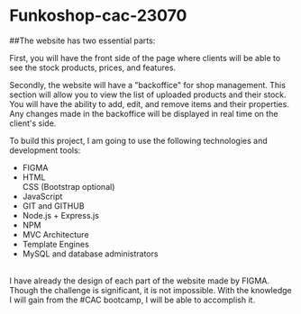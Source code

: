 # Funkoshop-cac-23070

##The website has two essential parts:

First, you will have the front side of the page where clients will be able to see the stock products, prices, and features.

Secondly, the website will have a "backoffice" for shop management. This section will allow you to view the list of uploaded products and their stock. You will have the ability to add, edit, and remove items and their properties. Any changes made in the backoffice will be displayed in real time on the client's side.

To build this project, I am going to use the following technologies and development tools:
<ul>
  <li>FIGMA </li>
  <li>HTML</li
  <li>CSS (Bootstrap optional)</li>
  <li>JavaScript </li>
  <li>GIT and GITHUB </li>
  <li>Node.js + Express.js </li>
  <li>NPM </li>
  <li>MVC Architecture </li>
  <li>Template Engines </li>
  <li>MySQL and database administrators</li>
</ul> <br>
I have already the design of each part of the website made by FIGMA. Though the challenge is significant, it is not impossible. With the knowledge I will gain from the #CAC bootcamp, I will be able to accomplish it.
